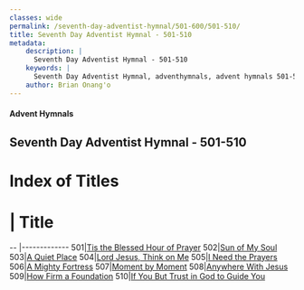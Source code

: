 ```yaml
---
classes: wide
permalink: /seventh-day-adventist-hymnal/501-600/501-510/
title: Seventh Day Adventist Hymnal - 501-510
metadata:
    description: |
      Seventh Day Adventist Hymnal - 501-510
    keywords: |
      Seventh Day Adventist Hymnal, adventhymnals, advent hymnals 501-510
    author: Brian Onang'o
---
```


#### Advent Hymnals
## Seventh Day Adventist Hymnal - 501-510

# Index of Titles
# | Title                        
-- |-------------
501|[Tis the Blessed Hour of Prayer](/seventh-day-adventist-hymnal/501-600/501-510/Tis-the-Blessed-Hour-of-Prayer)
502|[Sun of My Soul](/seventh-day-adventist-hymnal/501-600/501-510/Sun-of-My-Soul)
503|[A Quiet Place](/seventh-day-adventist-hymnal/501-600/501-510/A-Quiet-Place)
504|[Lord Jesus, Think on Me](/seventh-day-adventist-hymnal/501-600/501-510/Lord-Jesus,-Think-on-Me)
505|[I Need the Prayers](/seventh-day-adventist-hymnal/501-600/501-510/I-Need-the-Prayers)
506|[A Mighty Fortress](/seventh-day-adventist-hymnal/501-600/501-510/A-Mighty-Fortress)
507|[Moment by Moment](/seventh-day-adventist-hymnal/501-600/501-510/Moment-by-Moment)
508|[Anywhere With Jesus](/seventh-day-adventist-hymnal/501-600/501-510/Anywhere-With-Jesus)
509|[How Firm a Foundation](/seventh-day-adventist-hymnal/501-600/501-510/How-Firm-a-Foundation)
510|[If You But Trust in God to Guide You](/seventh-day-adventist-hymnal/501-600/501-510/If-You-But-Trust-in-God-to-Guide-You)
